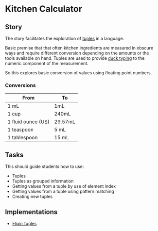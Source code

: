 # Kitchen Calculator

## Story

The story facilitates the exploration of [tuples][type-tuple] in a language.

Basic premise that that often kitchen ingredients are measured in obscure ways and require different conversion depending on the amounts or the tools available on hand. Tuples are used to provide [duck typing][concept-duck-typing] to the numeric component of the measurement.

So this explores basic conversion of values using floating point numbers.

### Conversions

| From               | To      |
| ------------------ | ------- |
| 1 mL               | 1mL     |
| 1 cup              | 240mL   |
| 1 fluid ounce (US) | 29.57mL |
| 1 teaspoon         | 5 mL    |
| 1 tablespoon       | 15 mL   |

## Tasks

This should guide students how to use:

- Tuples
- Tuples as grouped information
- Getting values from a tuple by use of element index
- Getting values from a tuple using pattern matching
- Creating new tuples

## Implementations

- [Elixir: tuples][implementation-elixir]

[concept-duck-typing]: ../concepts/duck_typing.md
[type-tuple]: ../types/tuple.md
[implementation-elixir]: ../../languages/elixir/exercises/concept/tuples/.docs/instructions.md
